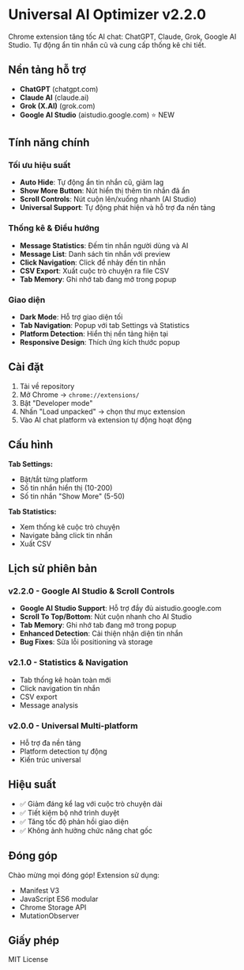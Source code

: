 # Universal AI Optimizer v2.2.0

Chrome extension tăng tốc AI chat: ChatGPT, Claude, Grok, Google AI Studio. Tự động ẩn tin nhắn cũ và cung cấp thống kê chi tiết.

## Nền tảng hỗ trợ

- **ChatGPT** (chatgpt.com)
- **Claude AI** (claude.ai)  
- **Grok (X.AI)** (grok.com)
- **Google AI Studio** (aistudio.google.com) ⭐ NEW

## Tính năng chính

### Tối ưu hiệu suất
- **Auto Hide**: Tự động ẩn tin nhắn cũ, giảm lag
- **Show More Button**: Nút hiển thị thêm tin nhắn đã ẩn
- **Scroll Controls**: Nút cuộn lên/xuống nhanh (AI Studio)
- **Universal Support**: Tự động phát hiện và hỗ trợ đa nền tảng

### Thống kê & Điều hướng
- **Message Statistics**: Đếm tin nhắn người dùng và AI
- **Message List**: Danh sách tin nhắn với preview
- **Click Navigation**: Click để nhảy đến tin nhắn
- **CSV Export**: Xuất cuộc trò chuyện ra file CSV
- **Tab Memory**: Ghi nhớ tab đang mở trong popup

### Giao diện
- **Dark Mode**: Hỗ trợ giao diện tối
- **Tab Navigation**: Popup với tab Settings và Statistics
- **Platform Detection**: Hiển thị nền tảng hiện tại
- **Responsive Design**: Thích ứng kích thước popup

## Cài đặt

1. Tải về repository
2. Mở Chrome → `chrome://extensions/`
3. Bật "Developer mode"
4. Nhấn "Load unpacked" → chọn thư mục extension
5. Vào AI chat platform và extension tự động hoạt động

## Cấu hình

**Tab Settings:**
- Bật/tắt từng platform
- Số tin nhắn hiển thị (10-200)
- Số tin nhắn "Show More" (5-50)

**Tab Statistics:**
- Xem thống kê cuộc trò chuyện
- Navigate bằng click tin nhắn
- Xuất CSV

## Lịch sử phiên bản

### v2.2.0 - Google AI Studio & Scroll Controls
- **Google AI Studio Support**: Hỗ trợ đầy đủ aistudio.google.com
- **Scroll To Top/Bottom**: Nút cuộn nhanh cho AI Studio
- **Tab Memory**: Ghi nhớ tab đang mở trong popup
- **Enhanced Detection**: Cải thiện nhận diện tin nhắn
- **Bug Fixes**: Sửa lỗi positioning và storage

### v2.1.0 - Statistics & Navigation
- Tab thống kê hoàn toàn mới
- Click navigation tin nhắn
- CSV export
- Message analysis

### v2.0.0 - Universal Multi-platform
- Hỗ trợ đa nền tảng
- Platform detection tự động
- Kiến trúc universal

## Hiệu suất

- ✅ Giảm đáng kể lag với cuộc trò chuyện dài
- ✅ Tiết kiệm bộ nhớ trình duyệt
- ✅ Tăng tốc độ phản hồi giao diện
- ✅ Không ảnh hưởng chức năng chat gốc

## Đóng góp

Chào mừng mọi đóng góp! Extension sử dụng:
- Manifest V3
- JavaScript ES6 modular
- Chrome Storage API
- MutationObserver

## Giấy phép

MIT License
